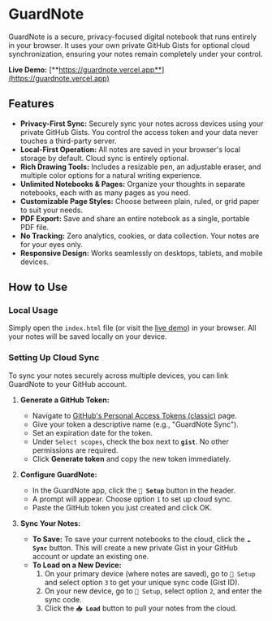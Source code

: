 # GuardNote
GuardNote is a secure, privacy-focused digital notebook that runs entirely in your browser. It uses your own private GitHub Gists for optional cloud synchronization, ensuring your notes remain completely under your control.

**Live Demo:** [**https://guardnote.vercel.app**](https://guardnote.vercel.app)

## Features

*   **Privacy-First Sync:** Securely sync your notes across devices using your private GitHub Gists. You control the access token and your data never touches a third-party server.
*   **Local-First Operation:** All notes are saved in your browser's local storage by default. Cloud sync is entirely optional.
*   **Rich Drawing Tools:** Includes a resizable pen, an adjustable eraser, and multiple color options for a natural writing experience.
*   **Unlimited Notebooks & Pages:** Organize your thoughts in separate notebooks, each with as many pages as you need.
*   **Customizable Page Styles:** Choose between plain, ruled, or grid paper to suit your needs.
*   **PDF Export:** Save and share an entire notebook as a single, portable PDF file.
*   **No Tracking:** Zero analytics, cookies, or data collection. Your notes are for your eyes only.
*   **Responsive Design:** Works seamlessly on desktops, tablets, and mobile devices.

## How to Use

### Local Usage
Simply open the `index.html` file (or visit the [live demo](https://guardnote.vercel.app)) in your browser. All your notes will be saved locally on your device.

### Setting Up Cloud Sync

To sync your notes securely across multiple devices, you can link GuardNote to your GitHub account.

1.  **Generate a GitHub Token:**
    *   Navigate to [GitHub's Personal Access Tokens (classic)](https://github.com/settings/tokens/new) page.
    *   Give your token a descriptive name (e.g., "GuardNote Sync").
    *   Set an expiration date for the token.
    *   Under `Select scopes`, check the box next to **`gist`**. No other permissions are required.
    *   Click **Generate token** and copy the new token immediately.

2.  **Configure GuardNote:**
    *   In the GuardNote app, click the **`🔑 Setup`** button in the header.
    *   A prompt will appear. Choose option `1` to set up cloud sync.
    *   Paste the GitHub token you just created and click OK.

3.  **Sync Your Notes:**
    *   **To Save:** To save your current notebooks to the cloud, click the **`☁️ Sync`** button. This will create a new private Gist in your GitHub account or update an existing one.
    *   **To Load on a New Device:**
        1.  On your primary device (where notes are saved), go to `🔑 Setup` and select option `3` to get your unique sync code (Gist ID).
        2.  On your new device, go to `🔑 Setup`, select option `2`, and enter the sync code.
        3.  Click the **`📥 Load`** button to pull your notes from the cloud.
